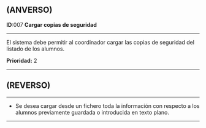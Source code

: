 ## (ANVERSO)
**ID**:007 **Cargar copias de seguridad**

----

El sistema debe permitir al coordinador cargar las copias de seguridad del listado de los alumnos.

**Prioridad:** 2

----

## (REVERSO)

----

* Se desea cargar desde un fichero toda la información con respecto a los alumnos previamente guardada o introducida en texto plano.

----